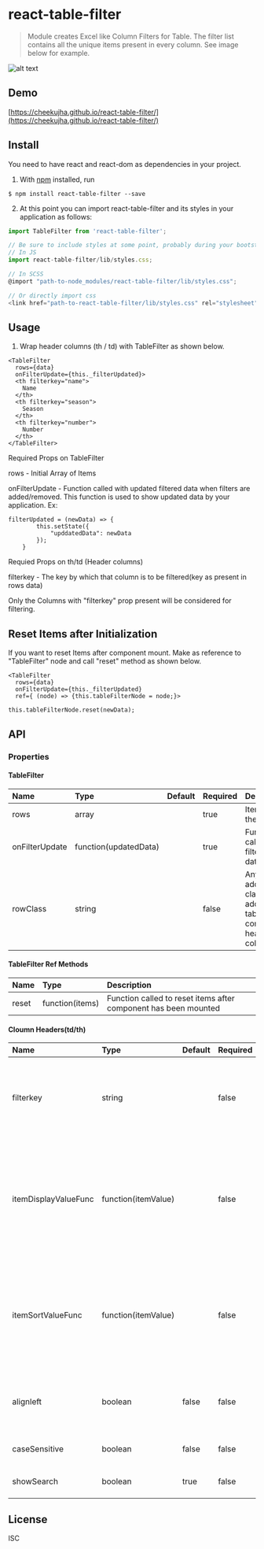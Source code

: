 # react-table-filter

> Module creates Excel like Column Filters for Table. The filter list contains all the unique items present in every column. See image below for example.

![alt text](https://user-images.githubusercontent.com/13845950/34553583-42f475c0-f14e-11e7-87f0-7d9704545bb9.png)

## Demo

[https://cheekujha.github.io/react-table-filter/](https://cheekujha.github.io/react-table-filter/)

## Install
You need to have react and react-dom as dependencies in your project.

1. With [npm](https://npmjs.org/) installed, run

```
$ npm install react-table-filter --save
```

2. At this point you can import react-table-filter and its styles in your application as follows:

```js
import TableFilter from 'react-table-filter';

// Be sure to include styles at some point, probably during your bootstraping
// In JS
import react-table-filter/lib/styles.css;

// In SCSS
@import "path-to-node_modules/react-table-filter/lib/styles.css";

// Or directly import css
<link href="path-to-react-table-filter/lib/styles.css" rel="stylesheet" />

```

## Usage

1. Wrap header columns (th / td) with TableFilter as shown below.
```
<TableFilter 
  rows={data} 
  onFilterUpdate={this._filterUpdated}>
  <th filterkey="name">
    Name
  </th>
  <th filterkey="season">
    Season
  </th>
  <th filterkey="number">
    Number
  </th>
</TableFilter>
```
Required Props on TableFilter

rows - Initial Array of Items

onFilterUpdate - Function called with updated filtered data when filters are added/removed. This function is used to show updated data by your application. Ex:

```
filterUpdated = (newData) => {
		this.setState({
			"upddatedData": newData
		});
	}
```

Requied Props on th/td (Header columns)

filterkey - The key by which that column is to be filtered(key as present in rows data)

Only the Columns with "filterkey" prop present will be considered for filtering.

## Reset Items after Initialization

If you want to reset Items after component mount. Make as reference to "TableFilter" node and call "reset" method as shown below.

```
<TableFilter 
  rows={data} 
  onFilterUpdate={this._filterUpdated}
  ref={ (node) => {this.tableFilterNode = node;}>
  
this.tableFilterNode.reset(newData);
```
## API

### Properties

#### TableFilter

Name | Type | Default | Required | Description 
:--- | :--- | :------ | :------- | :----------
rows | array | | true | Items for the Filter
onFilterUpdate | function(updatedData) | | true | Function called with filtered data
rowClass | string | | false | Any additional class to be added to table row contaning header columns

#### TableFilter Ref Methods

Name | Type | Description 
:--- | :--- | :----------
reset | function(items) | Function called to reset items after component has been mounted


#### Cloumn Headers(td/th)

Name | Type | Default | Required | Description 
:--- | :--- | :------ | :------- | :----------
filterkey | string | | false | Key by which the Column should be filtered(Key as present in single Item)
itemDisplayValueFunc | function(itemValue) | | false | Optional Function that returns the Value that is displayed in the filter list for each item(Default is the item value - Item[key])
itemSortValueFunc | function(itemValue) | | false | Optional Function that returns the Value that is used while sorting (Default is the item value - Item[key])
alignleft | boolean | false | false | Decides while side filter list should be aligned w.r.t Column
caseSensitive | boolean | false | false | Case Sensitivity during sort
showSearch | boolean | true | false | Display/Hide the search input

## License

ISC

